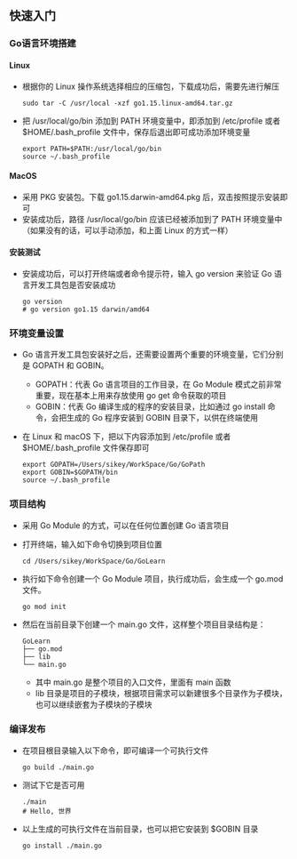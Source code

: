 ## 快速入门

### Go语言环境搭建

#### Linux

* 根据你的 Linux 操作系统选择相应的压缩包，下载成功后，需要先进行解压

    ```shell
    sudo tar -C /usr/local -xzf go1.15.linux-amd64.tar.gz
    ```

* 把 /usr/local/go/bin 添加到 PATH 环境变量中，即添加到 /etc/profile 或者 $HOME/.bash_profile 文件中，保存后退出即可成功添加环境变量

    ```shell
    export PATH=$PATH:/usr/local/go/bin
    source ~/.bash_profile
    ```

#### MacOS

* 采用 PKG 安装包。下载 go1.15.darwin-amd64.pkg 后，双击按照提示安装即可
* 安装成功后，路径 /usr/local/go/bin 应该已经被添加到了 PATH 环境变量中（如果没有的话，可以手动添加，和上面 Linux 的方式一样）

#### 安装测试

* 安装成功后，可以打开终端或者命令提示符，输入 go version 来验证 Go 语言开发工具包是否安装成功

    ```shell
    go version
    # go version go1.15 darwin/amd64
    ```



### 环境变量设置

* Go 语言开发工具包安装好之后，还需要设置两个重要的环境变量，它们分别是 GOPATH 和 GOBIN。
    * GOPATH：代表 Go 语言项目的工作目录，在 Go Module 模式之前非常重要，现在基本上用来存放使用 go get 命令获取的项目
    * GOBIN：代表 Go 编译生成的程序的安装目录，比如通过 go install 命令，会把生成的 Go 程序安装到 GOBIN 目录下，以供在终端使用

* 在 Linux 和 macOS 下，把以下内容添加到 /etc/profile 或者 $HOME/.bash_profile 文件保存即可

    ```shell
    export GOPATH=/Users/sikey/WorkSpace/Go/GoPath
    export GOBIN=$GOPATH/bin
    source ~/.bash_profile
    ```



### 项目结构

* 采用 Go Module 的方式，可以在任何位置创建 Go 语言项目

* 打开终端，输入如下命令切换到项目位置

    ```shell
    cd /Users/sikey/WorkSpace/Go/GoLearn
    ```

* 执行如下命令创建一个 Go Module 项目，执行成功后，会生成一个 go.mod 文件。

    ```shell
    go mod init
    ```

* 然后在当前目录下创建一个 main.go 文件，这样整个项目目录结构是：

    ```shell
    GoLearn
    ├── go.mod
    ├── lib
    └── main.go
    ```

    * 其中 main.go 是整个项目的入口文件，里面有 main 函数
    * lib 目录是项目的子模块，根据项目需求可以新建很多个目录作为子模块，也可以继续嵌套为子模块的子模块



### 编译发布

* 在项目根目录输入以下命令，即可编译一个可执行文件

    ```shell
    go build ./main.go
    ```

* 测试下它是否可用

    ```shell
    ./main 
    # Hello, 世界
    ```

* 以上生成的可执行文件在当前目录，也可以把它安装到 $GOBIN 目录

    ```shell
    go install ./main.go
    ```



